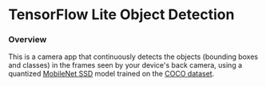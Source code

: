 # TensorFlow Lite Object Detection 

### Overview

This is a camera app that continuously detects the objects (bounding boxes and
classes) in the frames seen by your device's back camera, using a quantized
[MobileNet SSD](https://github.com/tensorflow/models/tree/master/research/object_detection)
model trained on the [COCO dataset](http://cocodataset.org/).
